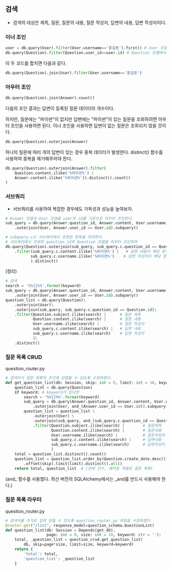 ## 검색
- 검색의 대상은 제목, 질문, 질문의 내용, 질문 작성자, 답변의 내용, 답변 작성자이다.

### 이너 조인
```python
user = db.query(User).filter(User.username=='홍길동').first() # User 모델에서 username이 '홍길동'인 데이터의 id 조사하기
db.query(Question).filter(Question.user_id==user.id) # Question 모델에서 위에서 조사한 id와 user_id가 같은 데이터인지 조사하기
```

이 두 코드를 합치면 다음과 같다.
```python
db.query(Question).join(User).filter(User.username=='홍길동')
```

### 아우터 조인
```python
db.query(Question).join(Answer).count()
```
다음의 조인 결과는 답변이 등록된 질문 데이터의 개수이다.

하지만, 질문에는 "파이썬"이 없지만 답변에는 "파이썬"이 있는 질문을 조회하려면 아우터 조인을 사용하면 된다. 이너 조인을 사용하면 답변이 없는 질문은 조회되지 않을 것이다.
```python
db.query(Question).outerjoin(Answer)
```

하나의 질문에 여러 개의 답변이 있는 경우 중복 데이터가 발생한다. distinct() 함수를 사용하여 중복을 제거해주어야 한다.
```python
db.query(Question).outerjoin(Answer).filter(
    Question.content.ilike('%파이썬%') |
    Answer.content.ilike('%파이썬%')).distinct().count()
)
```

### 서브쿼리
- 서브쿼리를 사용하여 복잡한 경우에도 가독성과 성능을 높여보자.
```python
# Answer 모델과 User 모델을 user의 id를 기준으로 아우터 조인한다.
sub_query = db.query(Answer.question_id, Answer.content, User.username)\
    .outerjoin(User, Answer.user_id == User.id).subquery()

# subquery.c는 서브쿼리에서 조회한 항목을 의미한다.
# 서브쿼리에서 조회한 question_id와 Question 모델을 아우터 조인하여
db.query(Question).outerjoin(sub_query, sub_query.c.question_id == Question.id) \
    .filter(sub_query.c.content.ilike('%파이썬%') |   # 답변 내용이 해당 문자열을 포함하는 질문 목록과
           sub_query.c.username.ilike('%파이썬%')    # 답변 작성자이 해당 문자열을 포함하는 질문 목록을 조회한다.
           ).distinct()
```

(정리)
```python
# 검색
search = '%%{}%%'.format(keyword)
sub_query = db.query(Answer.question_id, Answer.content, User.username)\
    .outerjoin(User, Answer.user_id == User.id).subquery()
question_list = db.query(Question)\
    .outerjoin(User)\
    .outerjoin(sub_query, sub_query.c.question_id == Question.id)\
    .filter(Question.subject.ilike(search) |      # 질문 제목
            Question.content.ilike(search) |      # 질문 내용
            User.username.ilike(search) |         # 질문 작성자
            sub_query.c.content.ilike(search) |   # 답변 내용
            sub_query.c.username.ilike(search)    # 답변 작성자
            )\
    .distinct()
```

### 질문 목록 CRUD
question_router.py
```python
# 검색어가 질문 목록의 조건에 반영될 수 있도록 수정하였다.
def get_question_list(db: Session, skip: int = 0, limit: int = 10, keyword: str = ''):
    question_list = db.query(Question)
    if keyword: # keyword가 있다면
        search = '%%{}%%'.format(keyword)
        sub_query = db.query(Answer.question_id, Answer.content, User.username) \
            .outerjoin(User, and_(Answer.user_id == User.id)).subquery()
        question_list = question_list \
            .outerjoin(User) \
            .outerjoin(sub_query, and_(sub_query.c.question_id == Question.id)) \
            .filter(Question.subject.ilike(search) |        # 질문제목
                    Question.content.ilike(search) |        # 질문내용
                    User.username.ilike(search) |           # 질문작성자
                    sub_query.c.content.ilike(search) |     # 답변내용
                    sub_query.c.username.ilike(search)      # 답변작성자
                    )
    total = question_list.distinct().count()
    question_list = question_list.order_by(Question.create_date.desc())\
        .offset(skip).limit(limit).distinct().all()
    return total, question_list  # (전체 건수, 페이징 적용된 질문 목록)
```
(and_ 함수를 사용했다. 최신 버전의 SQLAlchemy에서는 _and를 반드시 사용해야 한다.)

### 질문 목록 라우터
question_router.py
```python
# 검색어를 추가로 입력 받을 수 있도록 question_router.py 파일을 수정하였다.
@router.get("/list", response_model=question_schema.QuestionList)
def question_list(db: Session = Depends(get_db),
                  page: int = 0, size: int = 10, keyword: str = ''):
    total, _question_list = question_crud.get_question_list(
        db, skip=page*size, limit=size, keyword=keyword)
    return {
        'total': total,
        'question_list': _question_list
    }
```